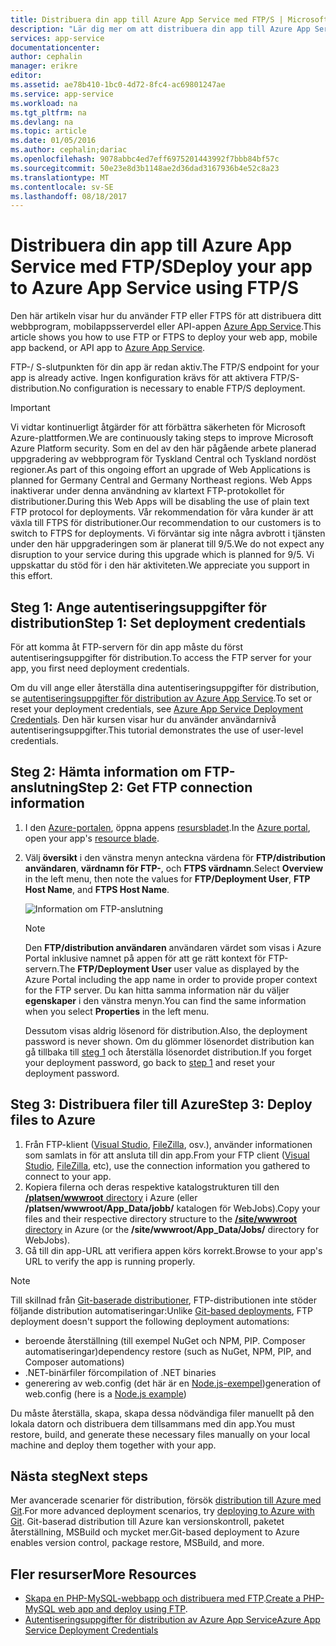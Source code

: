 ```yaml
---
title: Distribuera din app till Azure App Service med FTP/S | Microsoft Docs
description: "Lär dig mer om att distribuera din app till Azure App Service med hjälp av FTP- eller FTPS."
services: app-service
documentationcenter: 
author: cephalin
manager: erikre
editor: 
ms.assetid: ae78b410-1bc0-4d72-8fc4-ac69801247ae
ms.service: app-service
ms.workload: na
ms.tgt_pltfrm: na
ms.devlang: na
ms.topic: article
ms.date: 01/05/2016
ms.author: cephalin;dariac
ms.openlocfilehash: 9078abbc4ed7eff6975201443992f7bbb84bf57c
ms.sourcegitcommit: 50e23e8d3b1148ae2d36dad3167936b4e52c8a23
ms.translationtype: MT
ms.contentlocale: sv-SE
ms.lasthandoff: 08/18/2017
---
```

# <a name="deploy-your-app-to-azure-app-service-using-ftps"></a><span data-ttu-id="53c38-103">Distribuera din app till Azure App Service med FTP/S</span><span class="sxs-lookup"><span data-stu-id="53c38-103">Deploy your app to Azure App Service using FTP/S</span></span>

<span data-ttu-id="53c38-104">Den här artikeln visar hur du använder FTP eller FTPS för att distribuera ditt webbprogram, mobilappsserverdel eller API-appen [Azure App Service](http://go.microsoft.com/fwlink/?LinkId=529714).</span><span class="sxs-lookup"><span data-stu-id="53c38-104">This article shows you how to use FTP or FTPS to deploy your web app, mobile app backend, or API app to [Azure App Service](http://go.microsoft.com/fwlink/?LinkId=529714).</span></span>

<span data-ttu-id="53c38-105">FTP-/ S-slutpunkten för din app är redan aktiv.</span><span class="sxs-lookup"><span data-stu-id="53c38-105">The FTP/S endpoint for your app is already active.</span></span> <span data-ttu-id="53c38-106">Ingen konfiguration krävs för att aktivera FTP/S-distribution.</span><span class="sxs-lookup"><span data-stu-id="53c38-106">No configuration is necessary to enable FTP/S deployment.</span></span>

> [!IMPORTANT]
> <span data-ttu-id="53c38-107">Vi vidtar kontinuerligt åtgärder för att förbättra säkerheten för Microsoft Azure-plattformen.</span><span class="sxs-lookup"><span data-stu-id="53c38-107">We are continuously taking steps to improve Microsoft Azure Platform security.</span></span> <span data-ttu-id="53c38-108">Som en del av den här pågående arbete planerad uppgradering av webbprogram för Tyskland Central och Tyskland nordöst regioner.</span><span class="sxs-lookup"><span data-stu-id="53c38-108">As part of this ongoing effort an upgrade of Web Applications is planned for Germany Central and Germany Northeast regions.</span></span> <span data-ttu-id="53c38-109">Web Apps inaktiverar under denna användning av klartext FTP-protokollet för distributioner.</span><span class="sxs-lookup"><span data-stu-id="53c38-109">During this Web Apps will be disabling the use of plain text FTP protocol for deployments.</span></span> <span data-ttu-id="53c38-110">Vår rekommendation för våra kunder är att växla till FTPS för distributioner.</span><span class="sxs-lookup"><span data-stu-id="53c38-110">Our recommendation to our customers is to switch to FTPS for deployments.</span></span> <span data-ttu-id="53c38-111">Vi förväntar sig inte några avbrott i tjänsten under den här uppgraderingen som är planerat till 9/5.</span><span class="sxs-lookup"><span data-stu-id="53c38-111">We do not expect any disruption to your service during this upgrade which is planned for 9/5.</span></span> <span data-ttu-id="53c38-112">Vi uppskattar du stöd för i den här aktiviteten.</span><span class="sxs-lookup"><span data-stu-id="53c38-112">We appreciate you support in this effort.</span></span>

<a name="step1"></a>
## <a name="step-1-set-deployment-credentials"></a><span data-ttu-id="53c38-113">Steg 1: Ange autentiseringsuppgifter för distribution</span><span class="sxs-lookup"><span data-stu-id="53c38-113">Step 1: Set deployment credentials</span></span>

<span data-ttu-id="53c38-114">För att komma åt FTP-servern för din app måste du först autentiseringsuppgifter för distribution.</span><span class="sxs-lookup"><span data-stu-id="53c38-114">To access the FTP server for your app, you first need deployment credentials.</span></span> 

<span data-ttu-id="53c38-115">Om du vill ange eller återställa dina autentiseringsuppgifter för distribution, se [autentiseringsuppgifter för distribution av Azure App Service](app-service-deployment-credentials.md).</span><span class="sxs-lookup"><span data-stu-id="53c38-115">To set or reset your deployment credentials, see [Azure App Service Deployment Credentials](app-service-deployment-credentials.md).</span></span> <span data-ttu-id="53c38-116">Den här kursen visar hur du använder användarnivå autentiseringsuppgifter.</span><span class="sxs-lookup"><span data-stu-id="53c38-116">This tutorial demonstrates the use of user-level credentials.</span></span>

## <a name="step-2-get-ftp-connection-information"></a><span data-ttu-id="53c38-117">Steg 2: Hämta information om FTP-anslutning</span><span class="sxs-lookup"><span data-stu-id="53c38-117">Step 2: Get FTP connection information</span></span>

1. <span data-ttu-id="53c38-118">I den [Azure-portalen](https://portal.azure.com), öppna appens [resursbladet](../azure-resource-manager/resource-group-portal.md#manage-resources).</span><span class="sxs-lookup"><span data-stu-id="53c38-118">In the [Azure portal](https://portal.azure.com), open your app's [resource blade](../azure-resource-manager/resource-group-portal.md#manage-resources).</span></span>
2. <span data-ttu-id="53c38-119">Välj **översikt** i den vänstra menyn anteckna värdena för **FTP/distribution användaren**, **värdnamn för FTP-**, och **FTPS värdnamn**.</span><span class="sxs-lookup"><span data-stu-id="53c38-119">Select **Overview** in the left menu, then note the values for **FTP/Deployment User**, **FTP Host Name**, and **FTPS Host Name**.</span></span> 

    ![Information om FTP-anslutning](./media/web-sites-deploy/FTP-Connection-Info.PNG)

    > [!NOTE]
    > <span data-ttu-id="53c38-121">Den **FTP/distribution användaren** användaren värdet som visas i Azure Portal inklusive namnet på appen för att ge rätt kontext för FTP-servern.</span><span class="sxs-lookup"><span data-stu-id="53c38-121">The **FTP/Deployment User** user value as displayed by the Azure Portal including the app name in order to provide proper context for the FTP server.</span></span>
    > <span data-ttu-id="53c38-122">Du kan hitta samma information när du väljer **egenskaper** i den vänstra menyn.</span><span class="sxs-lookup"><span data-stu-id="53c38-122">You can find the same information when you select **Properties** in the left menu.</span></span> 
    >
    > <span data-ttu-id="53c38-123">Dessutom visas aldrig lösenord för distribution.</span><span class="sxs-lookup"><span data-stu-id="53c38-123">Also, the deployment password is never shown.</span></span> <span data-ttu-id="53c38-124">Om du glömmer lösenordet distribution kan gå tillbaka till [steg 1](#step1) och återställa lösenordet distribution.</span><span class="sxs-lookup"><span data-stu-id="53c38-124">If you forget your deployment password, go back to [step 1](#step1) and reset your deployment password.</span></span>
    >
    >

## <a name="step-3-deploy-files-to-azure"></a><span data-ttu-id="53c38-125">Steg 3: Distribuera filer till Azure</span><span class="sxs-lookup"><span data-stu-id="53c38-125">Step 3: Deploy files to Azure</span></span>

1. <span data-ttu-id="53c38-126">Från FTP-klient ([Visual Studio](https://www.visualstudio.com/vs/community/), [FileZilla](https://filezilla-project.org/download.php?type=client), osv.), använder informationen som samlats in för att ansluta till din app.</span><span class="sxs-lookup"><span data-stu-id="53c38-126">From your FTP client ([Visual Studio](https://www.visualstudio.com/vs/community/), [FileZilla](https://filezilla-project.org/download.php?type=client), etc), use the connection information you gathered to connect to your app.</span></span>
3. <span data-ttu-id="53c38-127">Kopiera filerna och deras respektive katalogstrukturen till den [ **/platsen/wwwroot** directory](https://github.com/projectkudu/kudu/wiki/File-structure-on-azure) i Azure (eller **/platsen/wwwroot/App_Data/jobb/** katalogen för WebJobs).</span><span class="sxs-lookup"><span data-stu-id="53c38-127">Copy your files and their respective directory structure to the [**/site/wwwroot** directory](https://github.com/projectkudu/kudu/wiki/File-structure-on-azure) in Azure (or the **/site/wwwroot/App_Data/Jobs/** directory for WebJobs).</span></span>
4. <span data-ttu-id="53c38-128">Gå till din app-URL att verifiera appen körs korrekt.</span><span class="sxs-lookup"><span data-stu-id="53c38-128">Browse to your app's URL to verify the app is running properly.</span></span> 

> [!NOTE] 
> <span data-ttu-id="53c38-129">Till skillnad från [Git-baserade distributioner](app-service-deploy-local-git.md), FTP-distributionen inte stöder följande distribution automatiseringar:</span><span class="sxs-lookup"><span data-stu-id="53c38-129">Unlike [Git-based deployments](app-service-deploy-local-git.md), FTP deployment doesn't support the following deployment automations:</span></span> 
>
> - <span data-ttu-id="53c38-130">beroende återställning (till exempel NuGet och NPM, PIP. Composer automatiseringar)</span><span class="sxs-lookup"><span data-stu-id="53c38-130">dependency restore (such as NuGet, NPM, PIP, and Composer automations)</span></span>
> - <span data-ttu-id="53c38-131">.NET-binärfiler för</span><span class="sxs-lookup"><span data-stu-id="53c38-131">compilation of .NET binaries</span></span>
> - <span data-ttu-id="53c38-132">generering av web.config (det här är en [Node.js-exempel](https://github.com/projectkudu/kudu/wiki/Using-a-custom-web.config-for-Node-apps))</span><span class="sxs-lookup"><span data-stu-id="53c38-132">generation of web.config (here is a [Node.js example](https://github.com/projectkudu/kudu/wiki/Using-a-custom-web.config-for-Node-apps))</span></span>
> 
> <span data-ttu-id="53c38-133">Du måste återställa, skapa, skapa dessa nödvändiga filer manuellt på den lokala datorn och distribuera dem tillsammans med din app.</span><span class="sxs-lookup"><span data-stu-id="53c38-133">You must restore, build, and generate these necessary files manually on your local machine and deploy them together with your app.</span></span>
>
>

## <a name="next-steps"></a><span data-ttu-id="53c38-134">Nästa steg</span><span class="sxs-lookup"><span data-stu-id="53c38-134">Next steps</span></span>

<span data-ttu-id="53c38-135">Mer avancerade scenarier för distribution, försök [distribution till Azure med Git](app-service-deploy-local-git.md).</span><span class="sxs-lookup"><span data-stu-id="53c38-135">For more advanced deployment scenarios, try [deploying to Azure with Git](app-service-deploy-local-git.md).</span></span> <span data-ttu-id="53c38-136">Git-baserad distribution till Azure kan versionskontroll, paketet återställning, MSBuild och mycket mer.</span><span class="sxs-lookup"><span data-stu-id="53c38-136">Git-based deployment to Azure enables version control, package restore, MSBuild, and more.</span></span>

## <a name="more-resources"></a><span data-ttu-id="53c38-137">Fler resurser</span><span class="sxs-lookup"><span data-stu-id="53c38-137">More Resources</span></span>

* <span data-ttu-id="53c38-138">[Skapa en PHP-MySQL-webbapp och distribuera med FTP](web-sites-php-mysql-deploy-use-ftp.md).</span><span class="sxs-lookup"><span data-stu-id="53c38-138">[Create a PHP-MySQL web app and deploy using FTP](web-sites-php-mysql-deploy-use-ftp.md).</span></span>
* [<span data-ttu-id="53c38-139">Autentiseringsuppgifter för distribution av Azure App Service</span><span class="sxs-lookup"><span data-stu-id="53c38-139">Azure App Service Deployment Credentials</span></span>](app-service-deploy-ftp.md)
